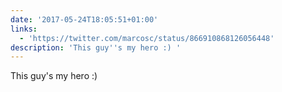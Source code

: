 ```yaml
---
date: '2017-05-24T18:05:51+01:00'
links:
  - 'https://twitter.com/marcosc/status/866910868126056448'
description: 'This guy''s my hero :) '
---
```

This guy's my hero :) 

